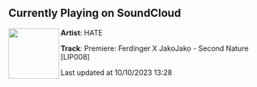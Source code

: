 ## Currently Playing on SoundCloud

[<img align="left" width="100" src="https://i1.sndcdn.com/artworks-NVr0Yg6LyRRy219f-N59PYw-t500x500.jpg">](https://soundcloud.com/hate_music/premiere-ferdinger-x-jakojako-second-nature-lip008)

**Artist**: HATE 

**Track**: Premiere: Ferdinger X JakoJako - Second Nature [LIP008]

Last updated at 10/10/2023 13:28
